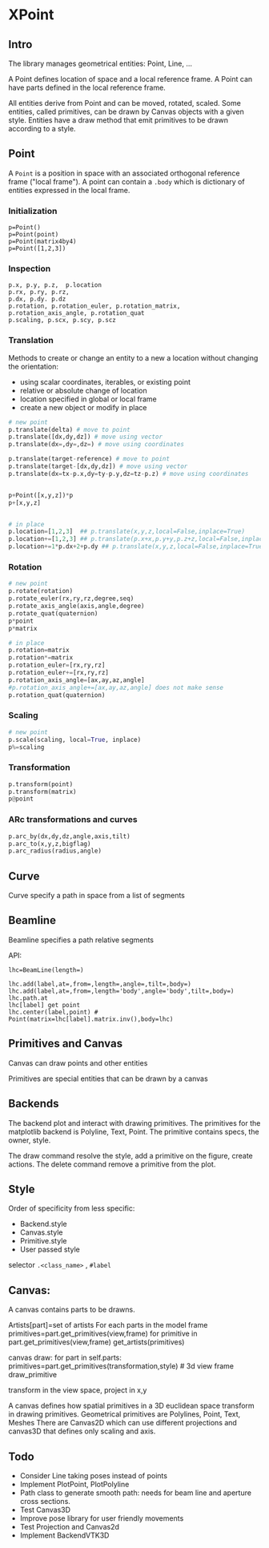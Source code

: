 # XPoint

## Intro

The library manages geometrical entities: Point, Line, ...

A Point defines location of space and a local reference frame.
A Point can have parts defined in the local reference frame.

All entities derive from Point and can be moved, rotated, scaled.
Some entities, called primitives, can be drawn by Canvas objects with a given style.
Entities have a draw method that emit primitives to be drawn according to a style.


## Point

A `Point` is a position in space with an associated orthogonal reference frame
("local frame").  A point can contain a `.body` which is dictionary of entities
expressed in the local frame.

### Initialization

```
p=Point()
p=Point(point)
p=Point(matrix4by4)
p=Point([1,2,3])
```

### Inspection

```
p.x, p.y, p.z,  p.location
p.rx, p.ry, p.rz,
p.dx, p.dy. p.dz 
p.rotation, p.rotation_euler, p.rotation_matrix, p.rotation_axis_angle, p.rotation_quat
p.scaling, p.scx, p.scy, p.scz
```

### Translation
Methods to create or change an entity to a new a location without changing the orientation:
- using scalar coordinates, iterables, or existing point
- relative or absolute change of location
- location specified in global or local frame
- create a new object or modify in place


```python
# new point 
p.translate(delta) # move to point
p.translate([dx,dy,dz]) # move using vector
p.translate(dx=,dy=,dz=) # move using coordinates

p.translate(target-reference) # move to point
p.translate(target-[dx,dy,dz]) # move using vector
p.translate(dx=tx-p.x,dy=ty-p.y,dz=tz-p.z) # move using coordinates


p+Point([x,y,z])*p 
p+[x,y,z]


# in place
p.location=[1,2,3]  ## p.translate(x,y,z,local=False,inplace=True)
p.location+=[1,2,3] ## p.translate(p.x+x,p.y+y,p.z+z,local=False,inplace=True)
p.location+=1*p.dx+2+p.dy ## p.translate(x,y,z,local=False,inplace=True)


```


### Rotation

```python
# new point
p.rotate(rotation)
p.rotate_euler(rx,ry,rz,degree,seq)
p.rotate_axis_angle(axis,angle,degree)
p.rotate_quat(quaternion)
p*point
p*matrix

# in place
p.rotation=matrix
p.rotation*=matrix
p.rotation_euler=[rx,ry,rz]
p.rotation_euler+=[rx,ry,rz]
p.rotation_axis_angle=[ax,ay,az,angle]
#p.rotation_axis_angle+=[ax,ay,az,angle] does not make sense
p.rotation_quat(quaternion)
```

### Scaling
```python
# new point
p.scale(scaling, local=True, inplace)
p%=scaling
```

### Transformation
```python
p.transform(point)
p.transform(matrix)
p@point

```

### ARc transformations and curves
```python
p.arc_by(dx,dy,dz,angle,axis,tilt)
p.arc_to(x,y,z,bigflag)
p.arc_radius(radius,angle)
```


## Curve
Curve specify a path in space from a list of segments




## Beamline
Beamline specifies a path relative segments

API:
```
lhc=BeamLine(length=)

lhc.add(label,at=,from=,length=,angle=,tilt=,body=)
lhc.add(label,at=,from=,length='body',angle='body',tilt=,body=)
lhc.path.at
lhc[label] get point
lhc.center(label,point) # Point(matrix=lhc[label].matrix.inv(),body=lhc)
```

## Primitives and Canvas

Canvas can draw points and other entities

Primitives are special entities that can be drawn by a canvas 


Backends
------------------------------------------------------------------------

The backend plot and interact with drawing primitives.
The primitives for the matplotlib backend is Polyline, Text, Point.
The primitive contains specs, the owner, style.

The draw command resolve the style, add a primitive on the figure, create actions.
The delete command remove a primitive from the plot.


Style
-------------------------------------------------------------------------
Order of specificity from less specific:
-  Backend.style
-  Canvas.style
-  Primitive.style
-  User passed style

selector `.<class_name>` , `#label`


Canvas:
----------------------------

A canvas contains parts to be drawns.

Artists[part]=set of artists
For each parts in the model frame
    primitives=part.get_primitives(view,frame)
    for primitive in part.get_primitives(view,frame)
        get_artists(primitives)


canvas draw:
   for part in self.parts:
      primitives=part.get_primitives(transformation,style)  # 3d view frame
      draw_primitive 

transform in the view space, project in x,y


A canvas defines how spatial primitives in a 3D euclidean space transform in drawing primitives.
Geometrical primitives are Polylines, Point, Text, Meshes
There are Canvas2D which can use different projections and canvas3D that defines only scaling and axis.


Todo
-----------------------------

- Consider Line taking poses instead of points
- Implement PlotPoint, PlotPolyline
- Path class to generate smooth path: needs for beam line and aperture cross sections.
- Test Canvas3D
- Improve pose library for user friendly movements
- Test Projection and Canvas2d
- Implement BackendVTK3D


